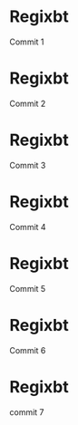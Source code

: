 # Regixbt
Commit 1
# Regixbt
Commit 2
# Regixbt
Commit 3
# Regixbt
Commit 4
# Regixbt
Commit 5
# Regixbt
Commit 6
# Regixbt
commit 7
